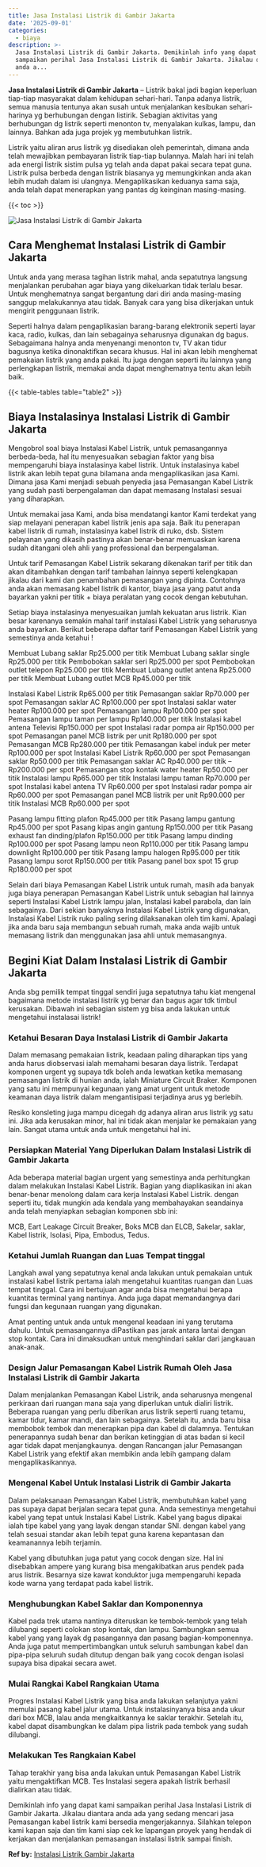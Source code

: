 ```yaml
---
title: Jasa Instalasi Listrik di Gambir Jakarta
date: '2025-09-01'
categories:
  - biaya
description: >-
  Jasa Instalasi Listrik di Gambir Jakarta. Demikinlah info yang dapat kami
  sampaikan perihal Jasa Instalasi Listrik di Gambir Jakarta. Jikalau diantara
  anda a...
---
```


**Jasa Instalasi Listrik di Gambir Jakarta** – Listrik bakal jadi bagian keperluan tiap-tiap masyarakat dalam kehidupan sehari-hari. Tanpa adanya listrik, semua manusia tentunya akan susah untuk menjalankan kesibukan sehari-harinya yg berhubungan dengan listirik. Sebagian aktivitas yang berhubungan dg listrik seperti menonton tv, menyalakan kulkas, lampu, dan lainnya. Bahkan ada juga projek yg membutuhkan listrik.

Listrik yaitu aliran arus listrik yg disediakan oleh pemerintah, dimana anda telah mewajibkan pembayaran listrik tiap-tiap bulannya. Malah hari ini telah ada energi listrik sistim pulsa yg telah anda dapat pakai secara tepat guna. Listrik pulsa berbeda dengan listrik biasanya yg memungkinkan anda akan lebih mudah dalam isi ulangnya. Mengaplikasikan keduanya sama saja, anda telah dapat menerapkan yang pantas dg keinginan masing-masing.

{{< toc >}}

![Jasa Instalasi Listrik di Gambir Jakarta](/images/instalasi-listrik-murah05.png)

## Cara Menghemat Instalasi Listrik di Gambir Jakarta

Untuk anda yang merasa tagihan listrik mahal, anda sepatutnya langsung menjalankan perubahan agar biaya yang dikeluarkan tidak terlalu besar. Untuk menghematnya sangat bergantung dari diri anda masing-masing sanggup melakukannya atau tidak. Banyak cara yang bisa dikerjakan untuk mengirit penggunaan listrik.

Seperti halnya dalam pengaplikasian barang-barang elektronik seperti layar kaca, radio, kulkas, dan lain sebagainya seharusnya digunakan dg bagus. Sebagaimana halnya anda menyenangi menonton tv, TV akan tidur bagusnya ketika dinonaktifkan secara khusus. Hal ini akan lebih menghemat pemakaian listrik yang anda pakai. Itu juga dengan seperti itu lainnya yang perlengkapan listrik, memakai anda dapat menghematnya tentu akan lebih baik.

{{< table-tables table="table2" >}}

## Biaya Instalasinya Instalasi Listrik di Gambir Jakarta

Mengobrol soal biaya Instalasi Kabel Listrik, untuk pemasangannya berbeda-beda, hal itu menyesuaikan sebagian faktor yang bisa mempengaruhi biaya instalasinya kabel listrik. Untuk instalasinya kabel listrik akan lebih tepat guna bilamana anda mengaplikasikan jasa Kami. Dimana jasa Kami menjadi sebuah penyedia jasa Pemasangan Kabel Listrik yang sudah pasti berpengalaman dan dapat memasang Instalasi sesuai yang diharapkan.

Untuk memakai jasa Kami, anda bisa mendatangi kantor Kami terdekat yang siap melayani penerapan kabel listrik jenis apa saja. Baik itu penerapan kabel listrik di rumah, instalasinya kabel listrik di ruko, dsb. Sistem pelayanan yang dikasih pastinya akan benar-benar memuaskan karena sudah ditangani oleh ahli yang professional dan berpengalaman.

Untuk tarif Pemasangan Kabel Listrik sekarang dikenakan tarif per titik dan akan ditambahkan dengan tarif tambahan lainnya seperti kelengkapan jikalau dari kami dan penambahan pemasangan yang dipinta. Contohnya anda akan memasang kabel listrik di kantor, biaya jasa yang patut anda bayarkan yakni per titik + biaya peralatan yang cocok dengan kebutuhan.

Setiap biaya instalasinya menyesuaikan jumlah kekuatan arus listrik. Kian besar karenanya semakin mahal tarif instalasi Kabel Listrik yang seharusnya anda bayarkan. Berikut beberapa daftar tarif Pemasangan Kabel Listrik yang semestinya anda ketahui !

Membuat Lubang saklar Rp25.000 per titik Membuat Lubang saklar single Rp25.000 per titik Pembobokan saklar seri Rp25.000 per spot Pembobokan outlet telepon Rp25.000 per titik Membuat Lubang outlet antena Rp25.000 per titik Membuat Lubang outlet MCB Rp45.000 per titik

Instalasi Kabel Listrik Rp65.000 per titik Pemasangan saklar Rp70.000 per spot Pemasangan saklar AC Rp100.000 per spot Instalasi saklar water heater Rp100.000 per spot Pemasangan lampu Rp100.000 per spot Pemasangan lampu taman per lampu Rp140.000 per titik Instalasi kabel antena Televisi Rp150.000 per spot Instalasi radar pompa air Rp150.000 per spot Pemasangan panel MCB listrik per unit Rp180.000 per spot Pemasangan MCB Rp280.000 per titik Pemasangan kabel induk per meter Rp100.000 per spot Instalasi Kabel Listrik Rp60.000 per spot Pemasangan saklar Rp50.000 per titik Pemasangan saklar AC Rp40.000 per titik – Rp200.000 per spot Pemasangan stop kontak water heater Rp50.000 per titik Instalasi lampu Rp65.000 per titik Instalasi lampu taman Rp70.000 per spot Instalasi kabel antena TV Rp60.000 per spot Instalasi radar pompa air Rp60.000 per spot Pemasangan panel MCB listrik per unit Rp90.000 per titik Instalasi MCB Rp60.000 per spot

Pasang lampu fitting plafon Rp45.000 per titik Pasang lampu gantung Rp45.000 per spot Pasang kipas angin gantung Rp150.000 per titik Pasang exhaust fan dinding/plafon Rp150.000 per titik Pasang lampu dinding Rp100.000 per spot Pasang lampu neon Rp110.000 per titik Pasang lampu downlight Rp100.000 per titik Pasang lampu halogen Rp95.000 per titik Pasang lampu sorot Rp150.000 per titik Pasang panel box spot 15 grup Rp180.000 per spot

Selain dari biaya Pemasangan Kabel Listrik untuk rumah, masih ada banyak juga biaya penerapan Pemasangan Kabel Listrik untuk sebagian hal lainnya seperti Instalasi Kabel Listrik lampu jalan, Instalasi kabel parabola, dan lain sebagainya. Dari sekian banyaknya Instalasi Kabel Listrik yang digunakan, Instalasi Kabel Listrik ruko paling sering dilaksanakan oleh tim kami. Apalagi jika anda baru saja membangun sebuah rumah, maka anda wajib untuk memasang listrik dan menggunakan jasa ahli untuk memasangnya.

## Begini Kiat Dalam Instalasi Listrik di Gambir Jakarta


Anda sbg pemilik tempat tinggal sendiri juga sepatutnya tahu kiat mengenal bagaimana metode instalasi listrik yg benar dan bagus agar tdk timbul kerusakan. Dibawah ini sebagian sistem yg bisa anda lakukan untuk mengetahui instalasai listrik!

### Ketahui Besaran Daya Instalasi Listrik di Gambir Jakarta

Dalam memasang pemakaian listrik, keadaan paling diharapkan tips yang anda harus diobservasi ialah memahami besaran daya listrik. Terdapat komponen urgent yg supaya tdk boleh anda lewatkan ketika memasang pemasangan listrik di hunian anda, ialah Miniature Circuit Braker. Komponen yang satu ini mempunyai kegunaan yang amat urgent untuk metode keamanan daya listrik dalam mengantisipasi terjadinya arus yg berlebih.

Resiko konsleting juga mampu dicegah dg adanya aliran arus listrik yg satu ini. Jika ada kerusakan minor, hal ini tidak akan menjalar ke pemakaian yang lain. Sangat utama untuk anda untuk mengetahui hal ini.

### Persiapkan Material Yang Diperlukan Dalam Instalasi Listrik di Gambir Jakarta

Ada beberapa material bagian urgent yang semestinya anda perhitungkan dalam melakukan Instalasi Kabel Listrik. Bagian yang diaplikasikan ini akan benar-benar menolong dalam cara kerja Instalasi Kabel Listrik. dengan seperti itu, tidak mungkin ada kendala yang membahayakan seandainya anda telah menyiapkan sebagian komponen sbb ini:

MCB, Eart Leakage Circuit Breaker, Boks MCB dan ELCB, Sakelar, saklar, Kabel listrik, Isolasi, Pipa, Embodus, Tedus.

### Ketahui Jumlah Ruangan dan Luas Tempat tinggal

Langkah awal yang sepatutnya kenal anda lakukan untuk pemakaian untuk instalasi kabel listrik pertama ialah mengetahui kuantitas ruangan dan Luas tempat tinggal. Cara ini bertujuan agar anda bisa mengetahui berapa kuantitas terminal yang nantinya. Anda juga dapat memandangnya dari fungsi dan kegunaan ruangan yang digunakan.

Amat penting untuk anda untuk mengenal keadaan ini yang terutama dahulu. Untuk pemasangannya diPastikan pas jarak antara lantai dengan stop kontak. Cara ini dimaksudkan untuk menghindari saklar dari jangkauan anak-anak.

### Design Jalur Pemasangan Kabel Listrik Rumah Oleh Jasa Instalasi Listrik di Gambir Jakarta

Dalam menjalankan Pemasangan Kabel Listrik, anda seharusnya mengenal perkiraan dari ruangan mana saja yang diperlukan untuk dialiri listrik. Beberapa ruangan yang perlu diberikan arus listrik seperti ruang tetamu, kamar tidur, kamar mandi, dan lain sebagainya. Setelah itu, anda baru bisa membobok tembok dan menerapkan pipa dan kabel di dalamnya. Tentukan penerapannya sudah benar dan berikan ketinggian di atas badan si kecil agar tidak dapat menjangkaunya. dengan Rancangan jalur Pemasangan Kabel Listrik yang efektif akan membikin anda lebih gampang dalam mengaplikasikannya.

### Mengenal Kabel Untuk Instalasi Listrik di Gambir Jakarta

Dalam pelaksanaan Pemasangan Kabel Listrik, membutuhkan kabel yang pas supaya dapat berjalan secara tepat guna. Anda semestinya mengetahui kabel yang tepat untuk Instalasi Kabel Listrik. Kabel yang bagus dipakai ialah tipe kabel yang yang layak dengan standar SNI. dengan kabel yang telah sesuai standar akan lebih tepat guna karena kepantasan dan keamanannya lebih terjamin.

Kabel yang dibutuhkan juga patut yang cocok dengan size. Hal ini disebabkan ampere yang kurang bisa mengakibatkan arus pendek pada arus listrik. Besarnya size kawat konduktor juga mempengaruhi kepada kode warna yang terdapat pada kabel listrik.

### Menghubungkan Kabel Saklar dan Komponennya

Kabel pada trek utama nantinya diteruskan ke tembok-tembok yang telah dilubangi seperti colokan stop kontak, dan lampu. Sambungkan semua kabel yang yang layak dg pasangannya dan pasang bagian-komponennya. Anda juga patut mempertimbangkan untuk seluruh sambungan kabel dan pipa-pipa seluruh sudah ditutup dengan baik yang cocok dengan isolasi supaya bisa dipakai secara awet.

### Mulai Rangkai Kabel Rangkaian Utama

Progres Instalasi Kabel Listrik yang bisa anda lakukan selanjutya yakni memulai pasang kabel jalur utama. Untuk instalasinyanya bisa anda ukur dari box MCB, lalau anda mengkaitkannya ke saklar terakhir. Setelah itu, kabel dapat disambungkan ke dalam pipa listrik pada tembok yang sudah dilubangi.

### Melakukan Tes Rangkaian Kabel

Tahap terakhir yang bisa anda lakukan untuk Pemasangan Kabel Listrik yaitu mengaktifkan MCB. Tes Instalasi segera apakah listrik berhasil dialirkan atau tidak.

Demikinlah info yang dapat kami sampaikan perihal Jasa Instalasi Listrik di Gambir Jakarta. Jikalau diantara anda ada yang sedang mencari jasa Pemasangan kabel listrik kami bersedia mengerjakannya. Silahkan telepon kami kapan saja dan tim kami siap cek ke lapangan proyek yang hendak di kerjakan dan menjalankan pemasangan instalasi listrik sampai finish.

**Ref by:** [Instalasi Listrik Gambir Jakarta](https://id.wikipedia.org/wiki/Instalasi)
